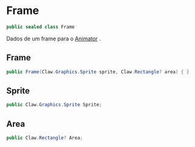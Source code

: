# Frame
```csharp
public sealed class Frame
```
Dados de um frame para o [Animator](api/Claw/Graphics/Animator.md#Animator) .<br />
## Frame
```csharp
public Frame(Claw.Graphics.Sprite sprite, Claw.Rectangle? area) { }
```
## Sprite
```csharp
public Claw.Graphics.Sprite Sprite;
```
## Area
```csharp
public Claw.Rectangle? Area;
```
